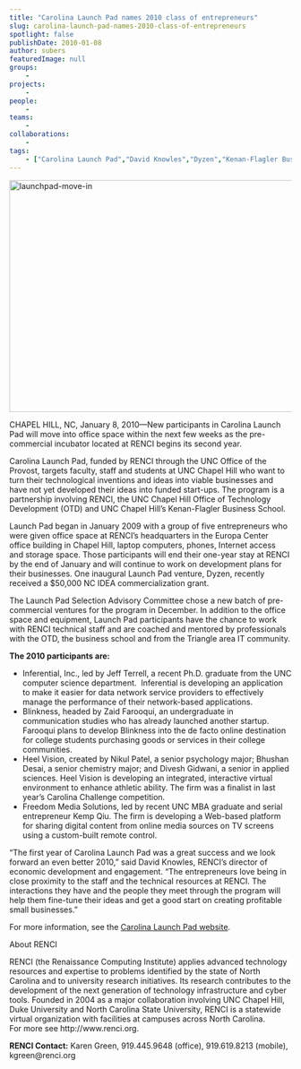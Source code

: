 ```yaml
---
title: "Carolina Launch Pad names 2010 class of entrepreneurs"
slug: carolina-launch-pad-names-2010-class-of-entrepreneurs
spotlight: false
publishDate: 2010-01-08
author: subers
featuredImage: null
groups:
    - 
projects:
    - 
people:
    - 
teams: 
    - 
collaborations:
    - 
tags:
    - ["Carolina Launch Pad","David Knowles","Dyzen","Kenan-Flagler Business School","Office of Technology Development (OTD)"]
---
```

<p><a href="http://www.renci.org/wp-content/uploads/2010/01/launchpad-move-in.jpg"><img class="alignnone size-full wp-image-4604" title="launchpad-move-in" src="http://www.renci.org/wp-content/uploads/2010/01/launchpad-move-in.jpg" alt="launchpad-move-in" width="630" height="414" /></a></p>

<p>CHAPEL HILL, NC, January 8, 2010—New participants in Carolina Launch Pad will move into office space within the next few weeks as the pre-commercial incubator located at RENCI begins its second year.<!--more--></p>

<p>Carolina Launch Pad, funded by RENCI through the UNC Office of the Provost, targets faculty, staff and students at UNC Chapel Hill who want to turn their technological inventions and ideas into viable businesses and have not yet developed their ideas into funded start-ups. The program is a partnership involving RENCI, the UNC Chapel Hill Office of Technology Development (OTD) and UNC Chapel Hill’s Kenan-Flagler Business School.</p>

<p>Launch Pad began in January 2009 with a group of five entrepreneurs who were given office space at RENCI’s headquarters in the Europa Center office building in Chapel Hill, laptop computers, phones, Internet access and storage space. Those participants will end their one-year stay at RENCI by the end of January and will continue to work on development plans for their businesses. One inaugural Launch Pad venture, Dyzen, recently received a $50,000 NC IDEA commercialization grant.</p>

<p>The Launch Pad Selection Advisory Committee chose a new batch of pre-commercial ventures for the program in December. In addition to the office space and equipment, Launch Pad participants have the chance to work with RENCI technical staff and are coached and mentored by professionals with the OTD, the business school and from the Triangle area IT community.</p>

<p><strong>The 2010 participants are: </strong></p>


<ul>
		<li>Inferential, Inc., led by Jeff Terrell, a recent Ph.D. graduate from the UNC computer science department.  Inferential is developing an application to make it easier for data network service providers to effectively manage the performance of their network-based applications.</li>
		<li> Blinkness, headed by Zaid Farooqui, an undergraduate in communication studies who has already launched another startup. Farooqui plans to develop Blinkness into the de facto online destination for college students purchasing goods or services in their college communities.</li>
		<li> Heel Vision, created by Nikul Patel, a senior psychology major; Bhushan Desai, a senior chemistry major; and Divesh Gidwani, a senior in applied sciences. Heel Vision is developing an integrated, interactive virtual environment to enhance athletic ability. The firm was a finalist in last year’s Carolina Challenge competition.</li>
		<li> Freedom Media Solutions, led by recent UNC MBA graduate and serial entrepreneur Kemp Qiu. The firm is developing a Web-based platform for sharing digital content from online media sources on TV screens using a custom-built remote control.</li>
</ul>


<p>“The first year of Carolina Launch Pad was a great success and we look forward an even better 2010,” said David Knowles, RENCI’s director of economic development and engagement. “The entrepreneurs love being in close proximity to the staff and the technical resources at RENCI. The interactions they have and the people they meet through the program will help them fine-tune their ideas and get a good start on creating profitable small businesses.”</p>

<p>For more information, see the <a href="http://www.carolinalaunchpad.org/">Carolina Launch Pad website</a>.</p>

<p><span class="head2">About RENCI</span></p>

<p>RENCI (the Renaissance Computing Institute) applies advanced technology resources and expertise to problems identified by the state of North Carolina and to university research initiatives. Its research contributes to the development of the next generation of technology infrastructure and cyber tools. Founded in 2004 as a major collaboration involving UNC Chapel Hill, Duke University and North Carolina State University, RENCI is a statewide virtual organization with facilities at campuses across North Carolina.   <br />
 For more see http://www.renci.org.</p>

<p><strong>RENCI Contact:</strong> Karen Green, 919.445.9648 (office), 919.619.8213 (mobile), kgreen@renci.org</p>
